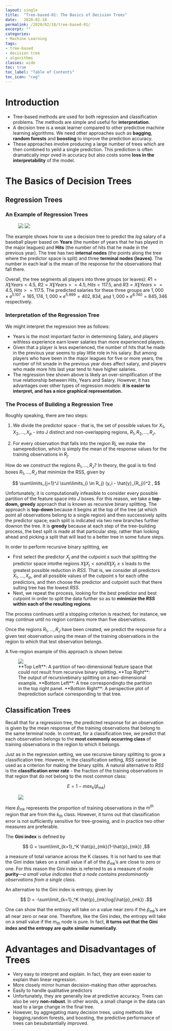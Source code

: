 ```yaml
---
layout: single
title:  "Tree-based-01: The Basics of Decision Trees"
date:   2020-02-18
permalink: /2020/02/18/tree-based-01/
excerpt: ""
categories: 
- Machine Learning
tags:
- tree-based
- decision tree
- algorithms
classes: wide
toc: true
toc_label: "Table of Contents"
toc_icon: "cog"
---
```


# Introduction

- Tree-based methods are used for both regression and classification problems. The methods are simple and useful for **interpretation**.
- A decision tree is a weak learner compared to other predictive machine learning algorithms. We need other approaches such as **bagging**, **random forests** and **boosting** to improve the prediction accuracy.
- These approaches involve producing a large number of trees which are then combined to yeild a single prediction. This prediction is often dramatically impr  oved in accuracy but also costs some **loss in the interpretability** of the model.

# The Basics of Decision Trees

## Regression Trees

### An Example of Regression Trees

<figure class="half">
	<img src="https://github.com/datasciblog/datasciblog.github.io/blob/master/_posts/images/2020-02-18-tree-based-methods-01/1.png?raw=true">
    <img src="https://github.com/datasciblog/datasciblog.github.io/blob/master/_posts/images/2020-02-18-tree-based-methods-01/2.png?raw=true">
</figure>

The example shows how to use a decision tree to predict the *log* salary of a baseball player based on **Years** (the number of years that he has played in the major leagues) and **Hits** (the number of hits that he made in the previous year). The tree has two **internal nodes** (the points along the tree where the predictor space is split) and three **terminal nodes (leaves)**. The number in each leaf is the mean of the response for the observations that fall there.

Overall, the tree segments all players into three groups (or leaves): $R1 ={X \| Years<4.5}$, $R2 ={X \| Years>=4.5,Hits<117.5}$, and $R3 ={X \| Years>=4.5, Hits>=117.5}$. The predicted salaries for these three groups are $1,000 \times e^5.107 = 165,174$, $1,000 \times e^5.999 = 402,834$, and $1,000 \times e^6.740 = 845,346$ respectively.

### Interpretation of the Regression Tree
We might interpret the regression tree as follows: 
- Years is the most important factor in determining Salary, and players withless experience earn lower salaries than more experienced players. 
- Given that a player is less experienced, the number of hits that he made in the previous year seems to play little role in his salary. But among players who have been in the major leagues for five or more years, the number of hit smade in the previous year does affect salary, and players who made more hits last year tend to have higher salaries. 
- The regression tree shown above is likely an over-simplification of the true relationship between Hits, Years and Salary. However, it has advantages over other types of regression models: **it is easier to interpret, and has a nice graphical representation.**

### The Process of Building a Regression Tree

Roughly speaking, there are two steps:

1. We divide the predictor space - that is, the set of possible values for $X_1, X_2, ... , X_p$ - into J distinct and non-overlapping regions, $R_1, R_2, ... , R_J$.

2. For every observation that falls into the region Rj, we make the sameprediction, which is simply the mean of the response values for the training observations in $R_j$.

How do we construct the regions $R_1, ... , R_J$? In theory, the goal is to find boxes $R_1, ... , R_J$ that minimize the RSS, given by

$$ \sum\limits_{j=1}^J \sum\limits_{i \in R_j} (y_i - \hat{y}_{R_j})^2 , $$

Unfortunately, it is computationally infeasible to consider every possible partition of the feature space into $J$ boxes. For this reason, we take a **top-down, greedy** approach that is known as recursive binary splitting. The approach is **top-down** because it begins at the top of the tree (at which point all observations belong to a single region) and then successively splits the predictor space; each split is indicated via two new branches further downon the tree. It is **greedy** because at each step of the tree-building process, the best split is made at that particular step, rather than looking ahead and picking a split that will lead to a better tree in some future steps.

In order to perform recursive binary splitting, we 
- First select the predictor $X_j$ and the cutpoint $s$ such that splitting the predictor space intothe regions ${X \| X_j < s} and {X \| X_j ≥ s}$ leads to the greatest possible reduction in $RSS$. That is, we consider all predictors $X_1, ... , X_p$, and all possible values of the cutpoint s for each ofthe predictors, and then choose the predictor and cutpoint such that there sulting tree has the lowest $RSS$.
- Next, we repeat the process, looking for the best predictor and best cutpoint in order to split the data further so as to **minimize the $RSS$ within each of the resulting regions**. 

The process continues until a stopping criterion is reached; for instance, we may continue until no region contains more than five observations.

Once the regions $R_1, ... , R_J$ have been created, we predict the response for a given test observation using the mean of the training observations in the region to which that test observation belongs.

A five-region example of this approach is shown below.

<figure>
	<img src="https://github.com/datasciblog/datasciblog.github.io/blob/master/_posts/images/2020-02-18-tree-based-methods-01/4.png?raw=true">
    <figcaption>**Top Left**: A partition of two-dimensional feature space that could not result from recursive binary splitting. **Top Right**: The output of recursivebinary splitting on a two-dimensional example. **Bottom Left**: A tree correspondingto the partition in the top right panel. **Bottom Right**: A perspective plot of theprediction surface corresponding to that tree.</figcaption>
</figure>

## Classification Trees

Recall that for a regression tree, the predicted response for an observation is given by the mean response of the training observations that belong to the same terminal node. In contrast, for a classification tree, we predict that each observation belongs to the **most commonly occurring class** of training observations in the region to which it belongs.

Just as in the regression setting, we use recursive binary splitting to grow a classification tree. However, in the classification setting, $RSS$ cannot be used as a criterion for making the binary splits. A natural alternative to $RSS$ is the **classification error rate** - the fraction of the training observations in that region that do not belong to the most common class:

$$ E = 1 - max_k(\hat{p}_{mk}) $$

<figure>
	<img src="https://github.com/datasciblog/datasciblog.github.io/blob/master/_posts/images/2020-02-18-tree-based-methods-01/5.png?raw=true">
</figure>

Here $\hat{p}_{mk}$ represents the proportion of training observations in the $m^{th}$ region that are from the $k_{th}$ class. However, it turns out that classification error is not sufficiently sensitive for tree-growing, and in practice two other measures are preferable. 

The **Gini index** is defined by

$$ G = \sum\limit_{k=1}_^K  \hat{p}_{mk}(1-\hat{p}_{mk}) ,$$

a measure of total variance across the K classes. It is not hard to see that the Gini index takes on a small value if all of the $\hat{p}_{mk}$’s are close to zero or one. For this reason the Gini index is referred to as a measure of node **purity**—*a small value indicates that a node contains predominantly observations from a single class*.

An alternative to the Gini index is entropy, given by

$$ D = -\sum\limit_{k=1}_^K  \hat{p}_{mk}log(\hat{p}_{mk}) .$$

One can show that the entropy will take on a value near zero if the $\hat{p}_{mk}$’s are all near zero or near one. Therefore, like the Gini index, the entropy will take on a small value if the $m_{th}$ node is pure. In fact, **it turns out that the Gini index and the entropy are quite similar numerically**.

# Advantages and Disadvantages of Trees

- Very easy to interpret and explain. In fact, they are even easier to explain than linear regression.
- More closely mirror human decision-making than other approaches.
- Easily to handle qualitative predictors
- Unfortunately, they are generally low at predictive accuracy. Trees can also be very **non-robust**. In other words, a small change in the data can lead to a large change in the final tree.
- However, by aggregating many decision trees, using methods like bagging,random forests, and boosting, the predictive performance of trees can besubstantially improved.